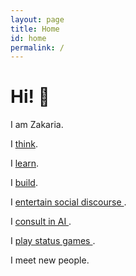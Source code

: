 ```yaml
---
layout: page
title: Home
id: home
permalink: /
---
```


# Hi! 🌱

I am Zakaria.

I <a href=https://zakariae.substack.com>think</a>.

I <a class="internal-link" href="{{ site.baseurl }}/learn">learn</a>.

I <a class="internal-link" href="{{ site.baseurl }}/build">build</a>.

I <a href="https://twitter.com/zakariaornot"> entertain social discourse </a>.

I <a class="internal-link" href="{{ site.baseurl }}/consulting"> consult in AI </a>.

I <a href="https://linkedin.com/zakariaelhjouji"> play status games </a>.

I meet new people.

